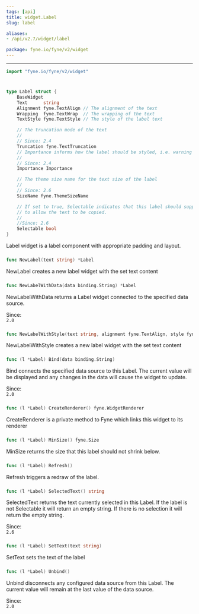 ```yaml
---
tags: [api]
title: widget.Label
slug: label

aliases:
- /api/v2.7/widget/label

package: fyne.io/fyne/v2/widget
---
```



---
```go
import "fyne.io/fyne/v2/widget"
```

#

###

```go
type Label struct {
	BaseWidget
	Text      string
	Alignment fyne.TextAlign // The alignment of the text
	Wrapping  fyne.TextWrap  // The wrapping of the text
	TextStyle fyne.TextStyle // The style of the label text

	// The truncation mode of the text
	//
	// Since: 2.4
	Truncation fyne.TextTruncation
	// Importance informs how the label should be styled, i.e. warning or disabled
	//
	// Since: 2.4
	Importance Importance

	// The theme size name for the text size of the label
	//
	// Since: 2.6
	SizeName fyne.ThemeSizeName

	// If set to true, Selectable indicates that this label should support select interaction
	// to allow the text to be copied.
	//
	//Since: 2.6
	Selectable bool
}
```

Label widget is a label component with appropriate padding and layout.

###

```go
func NewLabel(text string) *Label
```
NewLabel creates a new label widget with the set text content

###

```go
func NewLabelWithData(data binding.String) *Label
```
NewLabelWithData returns a Label widget connected to the specified data source.


<div class="since">Since: <code>
2.0</code></div>

###

```go
func NewLabelWithStyle(text string, alignment fyne.TextAlign, style fyne.TextStyle) *Label
```
NewLabelWithStyle creates a new label widget with the set text content

###

```go
func (l *Label) Bind(data binding.String)
```
Bind connects the specified data source to this Label. The current value will be displayed and any changes in the data will cause the widget to update.


<div class="since">Since: <code>
2.0</code></div>

###

```go
func (l *Label) CreateRenderer() fyne.WidgetRenderer
```
CreateRenderer is a private method to Fyne which links this widget to its renderer

###

```go
func (l *Label) MinSize() fyne.Size
```
MinSize returns the size that this label should not shrink below.

###

```go
func (l *Label) Refresh()
```
Refresh triggers a redraw of the label.

###

```go
func (l *Label) SelectedText() string
```
SelectedText returns the text currently selected in this Label. If the label is not Selectable it will return an empty string. If there is no selection it will return the empty string.


<div class="since">Since: <code>
2.6</code></div>

###

```go
func (l *Label) SetText(text string)
```
SetText sets the text of the label

###

```go
func (l *Label) Unbind()
```
Unbind disconnects any configured data source from this Label. The current value will remain at the last value of the data source.


<div class="since">Since: <code>
2.0</code></div>
